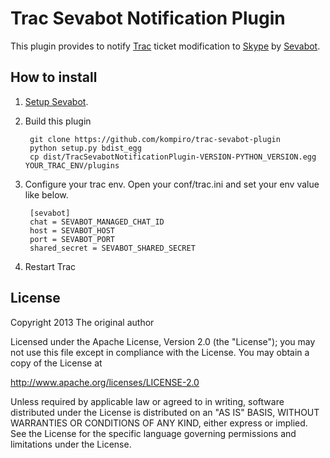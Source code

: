 # Trac Sevabot Notification Plugin

This plugin provides to notify [Trac](http://trac.edgewall.org) ticket modification to [Skype](http://www.skype.com/) by [Sevabot](https://github.com/opensourcehacker/sevabot).

## How to install

1. [Setup Sevabot](https://github.com/opensourcehacker/sevabot#installation-and-supported-operating-systems).
1. Build this plugin 

        git clone https://github.com/kompiro/trac-sevabot-plugin
        python setup.py bdist_egg
        cp dist/TracSevabotNotificationPlugin-VERSION-PYTHON_VERSION.egg YOUR_TRAC_ENV/plugins

1. Configure your trac env. Open your conf/trac.ini and set your env value like below.

        [sevabot]
        chat = SEVABOT_MANAGED_CHAT_ID
        host = SEVABOT_HOST
        port = SEVABOT_PORT
        shared_secret = SEVABOT_SHARED_SECRET

1. Restart Trac 


## License
Copyright 2013 The original author

Licensed under the Apache License, Version 2.0 (the "License");
you may not use this file except in compliance with the License.
You may obtain a copy of the License at

http://www.apache.org/licenses/LICENSE-2.0

Unless required by applicable law or agreed to in writing, software
distributed under the License is distributed on an "AS IS" BASIS,
WITHOUT WARRANTIES OR CONDITIONS OF ANY KIND, either express or implied.
See the License for the specific language governing permissions and
limitations under the License.
